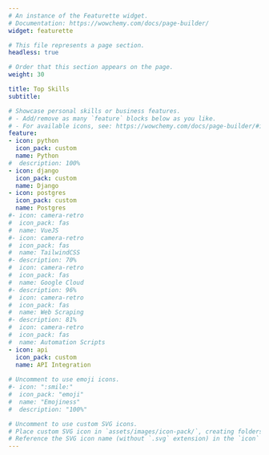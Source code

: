```yaml
---
# An instance of the Featurette widget.
# Documentation: https://wowchemy.com/docs/page-builder/
widget: featurette

# This file represents a page section.
headless: true

# Order that this section appears on the page.
weight: 30

title: Top Skills
subtitle:

# Showcase personal skills or business features.
# - Add/remove as many `feature` blocks below as you like.
# - For available icons, see: https://wowchemy.com/docs/page-builder/#icons
feature:
- icon: python
  icon_pack: custom
  name: Python
#  description: 100%  
- icon: django
  icon_pack: custom
  name: Django
- icon: postgres
  icon_pack: custom
  name: Postgres
#- icon: camera-retro
#  icon_pack: fas
#  name: VueJS
#- icon: camera-retro
#  icon_pack: fas
#  name: TailwindCSS
#- description: 70%
#  icon: camera-retro
#  icon_pack: fas
#  name: Google Cloud
#- description: 96%
#  icon: camera-retro
#  icon_pack: fas
#  name: Web Scraping
#- description: 81%
#  icon: camera-retro
#  icon_pack: fas
#  name: Automation Scripts
- icon: api
  icon_pack: custom
  name: API Integration
  
# Uncomment to use emoji icons.
#- icon: ":smile:"
#  icon_pack: "emoji"
#  name: "Emojiness"
#  description: "100%"  

# Uncomment to use custom SVG icons.
# Place custom SVG icon in `assets/images/icon-pack/`, creating folders if necessary.
# Reference the SVG icon name (without `.svg` extension) in the `icon` field.
---
```

